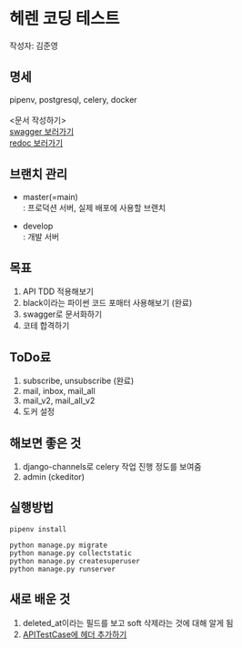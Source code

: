 # 헤렌 코딩 테스트

작성자: 김준영

## 명세
pipenv, postgresql, celery, docker <br><br>
<문서 작성하기> <br>
[swagger 보러가기](http://api.localhost:8000/api-auth/login/?next=/api/v1/swagger) <br>
[redoc 보러가기](http://api.localhost:8000/api-auth/login/?next=/api/v1/redoc)


## 브랜치 관리
- master(=main) <br>
: 프로덕션 서버, 실제 배포에 사용할 브랜치 <br>

- develop <br>
: 개발 서버 <br>

## 목표
1. API TDD 적용해보기
2. black이라는 파이썬 코드 포매터 사용해보기 (완료)
3. swagger로 문서화하기
4. 코테 합격하기

## ToDo료
1. subscribe, unsubscribe (완료)
2. mail, inbox, mail_all
3. mail_v2, mail_all_v2
4. 도커 설정

## 해보면 좋은 것
1. django-channels로 celery 작업 진행 정도를 보여줌
2. admin (ckeditor)

## 실행방법
```shell script
pipenv install

python manage.py migrate
python manage.py collectstatic
python manage.py createsuperuser
python manage.py runserver
```

## 새로 배운 것
1. deleted_at이라는 필드를 보고 soft 삭제라는 것에 대해 알게 됨
2. [APITestCase에 헤더 추가하기](https://stackoverflow.com/questions/58173919/request-headers-in-apitestcase)
